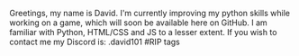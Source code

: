 
Greetings, my name is David. 
I'm currently improving my python skills while working on a game, which will soon be available here on GitHub. 
I am familiar with Python, HTML/CSS and JS to a lesser extent. 
If you wish to contact me my Discord is: .david101 #RIP tags
<!---
DOD-101/DOD-101 is a ✨ special ✨ repository because its `README.md` (this file) appears on your GitHub profile.
You can click the Preview link to take a look at your changes.
--->
